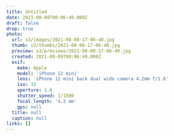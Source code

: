 ```yaml
---
title: Untitled
date: 2021-08-09T00:06:40.000Z
draft: false
drop: true
photo:
  url: s3/images/2021-08-08-17-06-40.jpg
  thumb: s3/thumbs/2021-08-08-17-06-40.jpg
  preview: s3/previews/2021-08-08-17-06-40.jpg
  created: 2021-08-09T00:06:40.000Z
  exif:
    make: Apple
    model: 'iPhone 12 mini'
    lens: 'iPhone 12 mini back dual wide camera 4.2mm f/1.6'
    iso: 32
    aperture: 1.6
    shutter_speed: 1/1500
    focal_length: '4.2 mm'
    gps: null
  title: null
  caption: null
links: []
---
```

